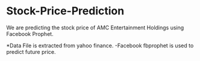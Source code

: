 # Stock-Price-Prediction 
We are predicting the stock price of AMC Entertainment Holdings using Facebook Prophet.

*Data File is extracted from yahoo finance. 
-Facebook fbprophet is used to predict future price. 


